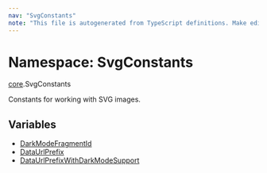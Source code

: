```yaml
---
nav: "SvgConstants"
note: "This file is autogenerated from TypeScript definitions. Make edits to the comments in the TypeScript file and then run `make docs` to regenerate this file."
---
```

# Namespace: SvgConstants

[core](core.md).SvgConstants

Constants for working with SVG images.

## Variables

- [DarkModeFragmentId](../variables/core.SvgConstants.DarkModeFragmentId.md)
- [DataUrlPrefix](../variables/core.SvgConstants.DataUrlPrefix.md)
- [DataUrlPrefixWithDarkModeSupport](../variables/core.SvgConstants.DataUrlPrefixWithDarkModeSupport.md)
